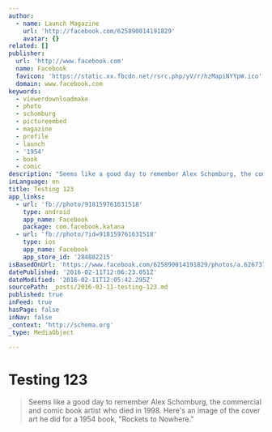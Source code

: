 ```yaml
---
author:
  - name: Launch Magazine
    url: 'http://facebook.com/625890014191829'
    avatar: {}
related: []
publisher:
  url: 'http://www.facebook.com'
  name: Facebook
  favicon: 'https://static.xx.fbcdn.net/rsrc.php/yV/r/hzMapiNYYpW.ico'
  domain: www.facebook.com
keywords:
  - viewerdownloadmake
  - photo
  - schomburg
  - pictureembed
  - magazine
  - profile
  - launch
  - '1954'
  - book
  - comic
description: "Seems like a good day to remember Alex Schomburg, the commercial and comic book artist who died in 1998. Here's an image of the cover art he did for a 1954 book, \"Rockets to Nowhere.\""
inLanguage: en
title: Testing 123
app_links:
  - url: 'fb://photo/918159761631518'
    type: android
    app_name: Facebook
    package: com.facebook.katana
  - url: 'fb://photo/?id=918159761631518'
    type: ios
    app_name: Facebook
    app_store_id: '284882215'
isBasedOnUrl: 'https://www.facebook.com/625890014191829/photos/a.626737587440405.1073741831.625890014191829/918159761631518/?type=3&theater'
datePublished: '2016-02-11T12:06:23.051Z'
dateModified: '2016-02-11T12:05:42.295Z'
sourcePath: _posts/2016-02-11-testing-123.md
published: true
inFeed: true
hasPage: false
inNav: false
_context: 'http://schema.org'
_type: MediaObject

---
```

# Testing 123

> Seems like a good day to remember Alex Schomburg&comma; the commercial and comic book artist who died in 1998&period; Here's an image of the cover art he did for a 1954 book&comma; "Rockets to Nowhere&period;"